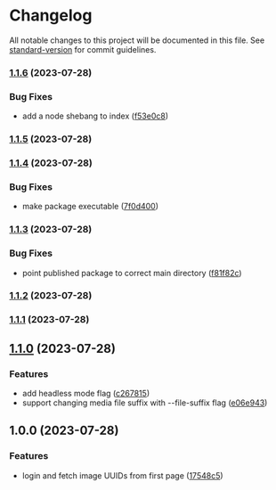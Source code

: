 # Changelog

All notable changes to this project will be documented in this file. See [standard-version](https://github.com/conventional-changelog/standard-version) for commit guidelines.

### [1.1.6](https://github.com/jonpepler/mitene-photo-fetcher/compare/v1.1.5...v1.1.6) (2023-07-28)


### Bug Fixes

* add a node shebang to index ([f53e0c8](https://github.com/jonpepler/mitene-photo-fetcher/commit/f53e0c8a95f6bb74553d4fce8afa83460cc03574))

### [1.1.5](https://github.com/jonpepler/mitene-photo-fetcher/compare/v1.1.4...v1.1.5) (2023-07-28)

### [1.1.4](https://github.com/jonpepler/mitene-photo-fetcher/compare/v1.1.3...v1.1.4) (2023-07-28)


### Bug Fixes

* make package executable ([7f0d400](https://github.com/jonpepler/mitene-photo-fetcher/commit/7f0d400c40350cfaac4807e2bf2a5e23fc72e0ed))

### [1.1.3](https://github.com/jonpepler/mitene-photo-fetcher/compare/v1.1.2...v1.1.3) (2023-07-28)


### Bug Fixes

* point published package to correct main directory ([f81f82c](https://github.com/jonpepler/mitene-photo-fetcher/commit/f81f82c97b4b97bce67d139d1ebef8a516f9c054))

### [1.1.2](https://github.com/jonpepler/mitene-photo-fetcher/compare/v1.1.1...v1.1.2) (2023-07-28)

### [1.1.1](https://github.com/jonpepler/mitene-photo-fetcher/compare/v1.1.0...v1.1.1) (2023-07-28)

## [1.1.0](https://personal.github.com/jonpepler/mitene-photo-fetcher/compare/v1.0.0...v1.1.0) (2023-07-28)


### Features

* add headless mode flag ([c267815](https://personal.github.com/jonpepler/mitene-photo-fetcher/commit/c267815802c6c529755e3088b5930ff43713960e))
* support changing media file suffix with --file-suffix flag ([e06e943](https://personal.github.com/jonpepler/mitene-photo-fetcher/commit/e06e94309ac73919dc8e36c6dea1f09eac522f25))

## 1.0.0 (2023-07-28)


### Features

* login and fetch image UUIDs from first page ([17548c5](https://personal.github.com/jonpepler/mitene-photo-fetcher/commit/17548c53e8efc826bec9f7154ef52b2c0272fbe1))
